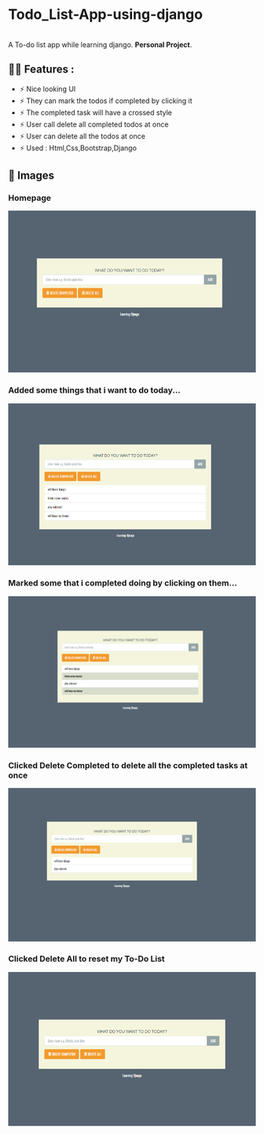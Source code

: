 # Todo_List-App-using-django
<br>
A To-do list app while learning django. <b>Personal Project</b>.

## 🤙🏻 Features :
- ⚡ Nice looking UI
- ⚡ They can mark the todos if completed by clicking it
- ⚡ The completed task will have a crossed style
- ⚡ User call delete all completed todos at once
- ⚡ User can delete all the todos at once
- ⚡ Used : Html,Css,Bootstrap,Django


## 📸 Images

### Homepage
![home](https://github.com/Farhan-meb/Todo_List-App-using-django/blob/main/images/Screenshot%20(522).png)
### Added some things that i want to do today...
![addedList](https://github.com/Farhan-meb/Todo_List-App-using-django/blob/main/images/Screenshot%20(523).png)
### Marked some that i completed doing by clicking on them...
![MarkedDone](https://github.com/Farhan-meb/Todo_List-App-using-django/blob/main/images/Screenshot%20(524).png)
### Clicked Delete Completed to delete all the completed tasks at once
![deletedDone](https://github.com/Farhan-meb/Todo_List-App-using-django/blob/main/images/Screenshot%20(525).png)
### Clicked Delete All to reset my To-Do List
![DoneDeleteAll](https://github.com/Farhan-meb/Todo_List-App-using-django/blob/main/images/Screenshot%20(526).png)
